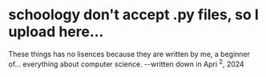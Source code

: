 # schoology don't accept .py files, so I upload here...
These things has no lisences because they are written by me, a beginner of... everything about computer science.
--written down in Apri <sup>2</sup>, 2024
